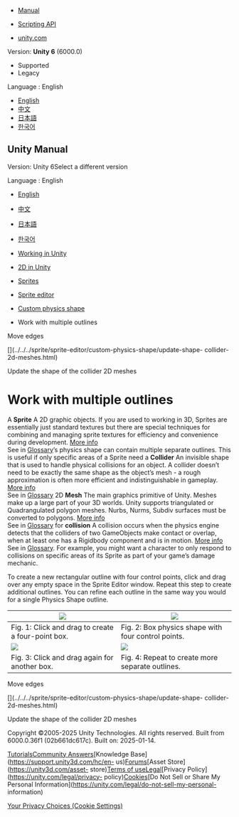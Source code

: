 [](https://docs.unity3d.com)

  * [Manual](../Manual/index.html)
  * [Scripting API](../ScriptReference/index.html)

  * [unity.com](https://unity.com/)

Version: **Unity 6** (6000.0)

  * Supported
  * Legacy

Language : English

  * [English](/Manual/sprite/sprite-editor/custom-physics-shape/work-multiple-outlines.html)
  * [中文](/cn/current/Manual/sprite/sprite-editor/custom-physics-shape/work-multiple-outlines.html)
  * [日本語](/ja/current/Manual/sprite/sprite-editor/custom-physics-shape/work-multiple-outlines.html)
  * [한국어](/kr/current/Manual/sprite/sprite-editor/custom-physics-shape/work-multiple-outlines.html)

[](https://docs.unity3d.com)

## Unity Manual

Version: Unity 6Select a different version

Language : English

  * [English](/Manual/sprite/sprite-editor/custom-physics-shape/work-multiple-outlines.html)
  * [中文](/cn/current/Manual/sprite/sprite-editor/custom-physics-shape/work-multiple-outlines.html)
  * [日本語](/ja/current/Manual/sprite/sprite-editor/custom-physics-shape/work-multiple-outlines.html)
  * [한국어](/kr/current/Manual/sprite/sprite-editor/custom-physics-shape/work-multiple-outlines.html)

  * [Working in Unity](../../../working-in-unity.html)
  * [2D in Unity](../../../Unity2D.html)
  * [Sprites](../../../sprite/sprite-landing.html)
  * [Sprite editor](../../../sprite/sprite-editor/sprite-editor-landing.html)
  * [Custom physics shape](../../../sprite/sprite-editor/custom-physics-shape/custom-physics-shape-landing.html)
  * Work with multiple outlines

[](../../../sprite/sprite-editor/custom-physics-shape/move-edges.html)

Move edges

[](../../../sprite/sprite-editor/custom-physics-shape/update-shape-
collider-2d-meshes.html)

Update the shape of the collider 2D meshes

# Work with multiple outlines

A **Sprite** A 2D graphic objects. If you are used to working in 3D, Sprites
are essentially just standard textures but there are special techniques for
combining and managing sprite textures for efficiency and convenience during
development. [More info](../../../sprite/sprite-landing.html)  
See in [Glossary](../../../Glossary.html#Sprite)’s physics shape can contain
multiple separate outlines. This is useful if only specific areas of a Sprite
need a **Collider** An invisible shape that is used to handle physical
collisions for an object. A collider doesn’t need to be exactly the same shape
as the object’s mesh - a rough approximation is often more efficient and
indistinguishable in gameplay. [More info](../../../CollidersOverview.html)  
See in [Glossary](../../../Glossary.html#Collider) 2D **Mesh** The main
graphics primitive of Unity. Meshes make up a large part of your 3D worlds.
Unity supports triangulated or Quadrangulated polygon meshes. Nurbs, Nurms,
Subdiv surfaces must be converted to polygons. [More info](../../../mesh.html)  
See in [Glossary](../../../Glossary.html#Mesh) for **collision** A collision
occurs when the physics engine detects that the colliders of two GameObjects
make contact or overlap, when at least one has a Rigidbody component and is in
motion. [More info](../../../CollidersOverview.html)  
See in [Glossary](../../../Glossary.html#Collision). For example, you might
want a character to only respond to collisions on specific areas of its Sprite
as part of your game’s damage mechanic.

To create a new rectangular outline with four control points, click and drag
over any empty space in the Sprite Editor window. Repeat this step to create
additional outlines. You can refine each outline in the same way you would for
a single Physics Shape outline.

![](../../../../uploads/Main/2D-CustomPS-generatedoutline-multi1.png) | ![](../../../../uploads/Main/2D-CustomPS-generatedoutline-multi2.png)  
---|---  
Fig. 1: Click and drag to create a four-point box. | Fig. 2: Box physics shape with four control points.  
![](../../../../uploads/Main/2D-CustomPS-generatedoutline-multi3.png) | ![](../../../../uploads/Main/2D-CustomPS-generatedoutline-multi4.png)  
Fig. 3: Click and drag again for another box. | Fig. 4: Repeat to create more separate outlines.  
  
[](../../../sprite/sprite-editor/custom-physics-shape/move-edges.html)

Move edges

[](../../../sprite/sprite-editor/custom-physics-shape/update-shape-
collider-2d-meshes.html)

Update the shape of the collider 2D meshes

Copyright ©2005-2025 Unity Technologies. All rights reserved. Built from
6000.0.36f1 (02b661dc617c). Built on: 2025-01-14.

[Tutorials](https://learn.unity.com/)[Community
Answers](https://answers.unity3d.com)[Knowledge
Base](https://support.unity3d.com/hc/en-
us)[Forums](https://forum.unity3d.com)[Asset Store](https://unity3d.com/asset-
store)[Terms of
use](https://docs.unity3d.com/Manual/TermsOfUse.html)[Legal](https://unity.com/legal)[Privacy
Policy](https://unity.com/legal/privacy-
policy)[Cookies](https://unity.com/legal/cookie-policy)[Do Not Sell or Share
My Personal Information](https://unity.com/legal/do-not-sell-my-personal-
information)

[Your Privacy Choices (Cookie Settings)](javascript:void\(0\);)

